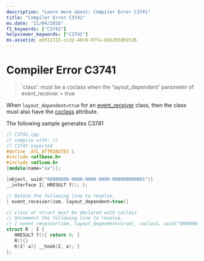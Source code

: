 ```yaml
---
description: "Learn more about: Compiler Error C3741"
title: "Compiler Error C3741"
ms.date: "11/04/2016"
f1_keywords: ["C3741"]
helpviewer_keywords: ["C3741"]
ms.assetid: ed311315-cc32-49c9-97fa-01b293d81526
---
```

# Compiler Error C3741

> 'class': must be a coclass when the 'layout_dependent' parameter of event_receiver = true

When `layout_dependent=true` for an [event_receiver](../../windows/attributes/event-receiver.md) class, then the class must also have the [coclass](../../windows/attributes/coclass.md) attribute.

The following sample generates C3741

```cpp
// C3741.cpp
// compile with: /c
// C3741 expected
#define _ATL_ATTRIBUTES 1
#include <atlbase.h>
#include <atlcom.h>
[module(name="xx")];

[object, uuid("00000000-0000-0000-0000-000000000001")]
__interface I{ HRESULT f(); };

// Delete the following line to resolve.
[ event_receiver(com, layout_dependent=true)]

// class or struct must be declared with coclass
// Uncomment the following line to resolve.
// [ event_receiver(com, layout_dependent=true), coclass, uuid("00000000-0000-0000-0000-000000000002")]
struct R : I {
   HRESULT f(){ return 0; }
   R(){}
   R(I* a){ __hook(I, a); }
};
```
